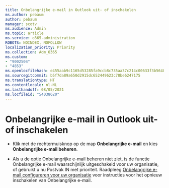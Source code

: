 ```yaml
---
title: Onbelangrijke e-mail in Outlook uit- of inschakelen
ms.author: pebaum
author: pebaum
manager: scotv
ms.audience: Admin
ms.topic: article
ms.service: o365-administration
ROBOTS: NOINDEX, NOFOLLOW
localization_priority: Priority
ms.collection: Adm_O365
ms.custom:
- "9002504"
- "4853"
ms.openlocfilehash: e455aab9c1165d53285fa9ccb8c735aa37c214c00633f3b5640a2583dee53226
ms.sourcegitcommit: b5f7da89a650d2915dc652449623c78be6247175
ms.translationtype: HT
ms.contentlocale: nl-NL
ms.lasthandoff: 08/05/2021
ms.locfileid: "54038620"
---
```

# <a name="turn-off-or-on-clutter-in-outlook"></a>Onbelangrijke e-mail in Outlook uit- of inschakelen

- Klik met de rechtermuisknop op de map **Onbelangrijke e-mail** en kies **Onbelangrijke e-mail beheren**.   

- Als u de optie Onbelangrijke e-mail beheren niet ziet, is de functie Onbelangrijke e-mail waarschijnlijk uitgeschakeld voor uw organisatie, of gebruikt u nu Postvak IN met prioriteit. Raadpleeg [Onbelangrijke e-mail configureren voor uw organisatie](https://support.office.com/article/832276bd-d024-47b6-a80a-a6b884907a5b?wt.mc_id=SCL_a9c72a77-1bc4-40e6-ba6d-103c1d1aba4c_AdmHlp) voor instructies voor het opnieuw inschakelen van Onbelangrijke e-mail.
